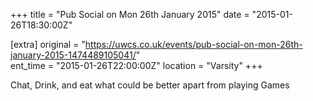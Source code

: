 +++
title = "Pub Social on Mon 26th January 2015"
date = "2015-01-26T18:30:00Z"

[extra]
original = "https://uwcs.co.uk/events/pub-social-on-mon-26th-january-2015-1474489105041/"    
ent_time = "2015-01-26T22:00:00Z"
location = "Varsity"
+++

Chat, Drink, and eat what could be better apart from playing Games

